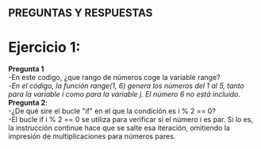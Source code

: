 ## PREGUNTAS Y RESPUESTAS

# Ejercicio 1:<br>

**Pregunta 1** <br>
  -En este codigo, ¿que rango de números coge la variable range?<br>
  -*En el código, la función range(1, 6) genera los números del 1 al 5, tanto para la   variable i como para la variable j. El número 6 no está incluido.*<br>
  **Pregunta 2**:<br>
  -¿De qué sire el bucle "if" en el que la condición es i % 2 == 0?<br>
  -El bucle if i % 2 == 0 se utiliza para verificar si el número i es par. Si lo es, la instrucción continue hace que se salte esa iteración, omitiendo la impresión de multiplicaciones para números pares.<br>


